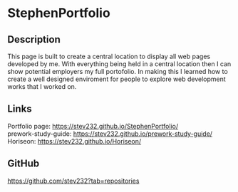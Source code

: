 # StephenPortfolio

## Description

This page is built to create a central location to display all web pages developed by me. With everything being held in a central location then I can show potential employers my full portofolio. In making this I learned how to create a well designed enviroment for people to explore web development works that I worked on.

## Links

Portfolio page: https://stev232.github.io/StephenPortfolio/ <br>
prework-study-guide: https://stev232.github.io/prework-study-guide/ <br>
Horiseon: https://stev232.github.io/Horiseon/ <br>

## GitHub

https://github.com/stev232?tab=repositories